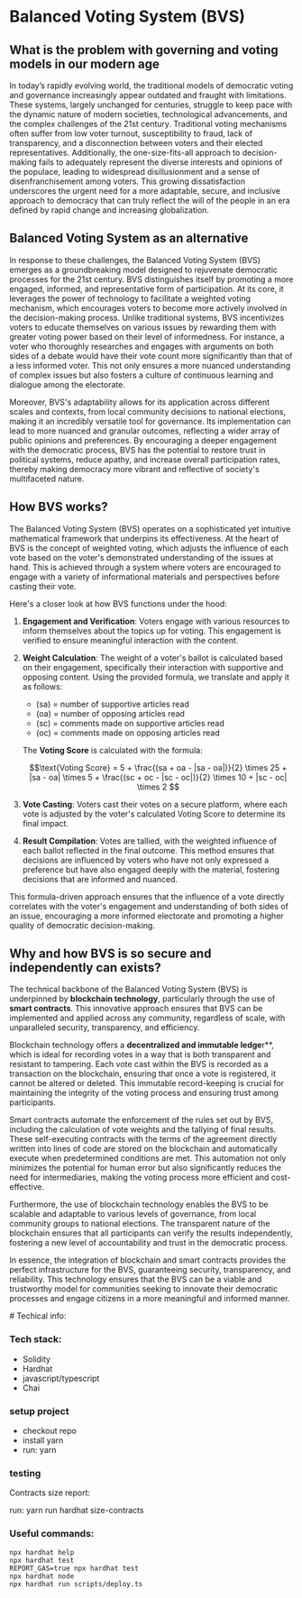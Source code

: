 # Balanced Voting System (BVS)



## What is the problem with governing and voting models in our modern age


In today’s rapidly evolving world, the traditional models of democratic voting and governance increasingly appear outdated and fraught with limitations. These systems, largely unchanged for centuries, struggle to keep pace with the dynamic nature of modern societies, technological advancements, and the complex challenges of the 21st century. Traditional voting mechanisms often suffer from low voter turnout, susceptibility to fraud, lack of transparency, and a disconnection between voters and their elected representatives. Additionally, the one-size-fits-all approach to decision-making fails to adequately represent the diverse interests and opinions of the populace, leading to widespread disillusionment and a sense of disenfranchisement among voters. This growing dissatisfaction underscores the urgent need for a more adaptable, secure, and inclusive approach to democracy that can truly reflect the will of the people in an era defined by rapid change and increasing globalization.


## Balanced Voting System as an alternative

In response to these challenges, the Balanced Voting System (BVS) emerges as a groundbreaking model designed to rejuvenate democratic processes for the 21st century. BVS distinguishes itself by promoting a more engaged, informed, and representative form of participation. At its core, it leverages the power of technology to facilitate a weighted voting mechanism, which encourages voters to become more actively involved in the decision-making process. Unlike traditional systems, BVS incentivizes voters to educate themselves on various issues by rewarding them with greater voting power based on their level of informedness. For instance, a voter who thoroughly researches and engages with arguments on both sides of a debate would have their vote count more significantly than that of a less informed voter. This not only ensures a more nuanced understanding of complex issues but also fosters a culture of continuous learning and dialogue among the electorate.

Moreover, BVS's adaptability allows for its application across different scales and contexts, from local community decisions to national elections, making it an incredibly versatile tool for governance. Its implementation can lead to more nuanced and granular outcomes, reflecting a wider array of public opinions and preferences. By encouraging a deeper engagement with the democratic process, BVS has the potential to restore trust in political systems, reduce apathy, and increase overall participation rates, thereby making democracy more vibrant and reflective of society's multifaceted nature.


## How BVS works?

The Balanced Voting System (BVS) operates on a sophisticated yet intuitive mathematical framework that underpins its effectiveness. At the heart of BVS is the concept of weighted voting, which adjusts the influence of each vote based on the voter's demonstrated understanding of the issues at hand. This is achieved through a system where voters are encouraged to engage with a variety of informational materials and perspectives before casting their vote.

Here's a closer look at how BVS functions under the hood:

1. **Engagement and Verification**: Voters engage with various resources to inform themselves about the topics up for voting. This engagement is verified to ensure meaningful interaction with the content.

2. **Weight Calculation**: The weight of a voter's ballot is calculated based on their engagement, specifically their interaction with supportive and opposing content. Using the provided formula, we translate and apply it as follows:

   - \(sa\) = number of supportive articles read
   - \(oa\) = number of opposing articles read
   - \(sc\) = comments made on supportive articles read
   - \(oc\) = comments made on opposing articles read

   The **Voting Score** is calculated with the formula: 
   
   $$\text{Voting Score} = 5 + \frac{(sa + oa - |sa - oa|)}{2} \times 25 + |sa - oa| \times 5 + \frac{(sc + oc - |sc - oc|)}{2} \times 10 + |sc - oc| \times 2 $$

3. **Vote Casting**: Voters cast their votes on a secure platform, where each vote is adjusted by the voter's calculated Voting Score to determine its final impact.

4. **Result Compilation**: Votes are tallied, with the weighted influence of each ballot reflected in the final outcome. This method ensures that decisions are influenced by voters who have not only expressed a preference but have also engaged deeply with the material, fostering decisions that are informed and nuanced.

This formula-driven approach ensures that the influence of a vote directly correlates with the voter's engagement and understanding of both sides of an issue, encouraging a more informed electorate and promoting a higher quality of democratic decision-making.


## Why and how BVS is so secure and independently can exists?


The technical backbone of the Balanced Voting System (BVS) is underpinned by **blockchain technology**, particularly through the use of **smart contracts**. This innovative approach ensures that BVS can be implemented and applied across any community, regardless of scale, with unparalleled security, transparency, and efficiency.

Blockchain technology offers a **decentralized and immutable ledge**r**, which is ideal for recording votes in a way that is both transparent and resistant to tampering. Each vote cast within the BVS is recorded as a transaction on the blockchain, ensuring that once a vote is registered, it cannot be altered or deleted. This immutable record-keeping is crucial for maintaining the integrity of the voting process and ensuring trust among participants.

Smart contracts automate the enforcement of the rules set out by BVS, including the calculation of vote weights and the tallying of final results. These self-executing contracts with the terms of the agreement directly written into lines of code are stored on the blockchain and automatically execute when predetermined conditions are met. This automation not only minimizes the potential for human error but also significantly reduces the need for intermediaries, making the voting process more efficient and cost-effective.

Furthermore, the use of blockchain technology enables the BVS to be scalable and adaptable to various levels of governance, from local community groups to national elections. The transparent nature of the blockchain ensures that all participants can verify the results independently, fostering a new level of accountability and trust in the democratic process.

In essence, the integration of blockchain and smart contracts provides the perfect infrastructure for the BVS, guaranteeing security, transparency, and reliability. This technology ensures that the BVS can be a viable and trustworthy model for communities seeking to innovate their democratic processes and engage citizens in a more meaningful and informed manner.


# Techical info:

### Tech stack:

- Solidity
- Hardhat
- javascript/typescript
- Chai

### setup project

- checkout repo
- install yarn
- run: yarn

### testing

Contracts size report:

run: yarn run hardhat size-contracts

### Useful commands:

```shell
npx hardhat help
npx hardhat test
REPORT_GAS=true npx hardhat test
npx hardhat node
npx hardhat run scripts/deploy.ts
```
